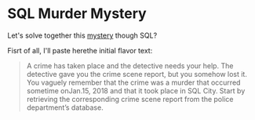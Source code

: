 # SQL Murder Mystery
Let's solve together this [mystery](https://mystery.knightlab.com/) though SQL?

Fisrt of all, I'll paste herethe initial flavor text:

> A crime has taken place and the detective needs your help. The detective gave you the crime scene report, but you somehow lost it. You vaguely remember that the crime was a ​murder​ that occurred sometime on ​Jan.15, 2018​ and that it took place in ​SQL City​. Start by retrieving the corresponding crime scene report from the police department’s database.
